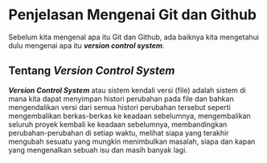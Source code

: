 # Penjelasan Mengenai Git dan Github

Sebelum kita mengenal apa itu Git dan Github, ada baiknya kita mengetahui dulu mengenai apa itu ***version control system***.

## Tentang *Version Control System*
***Version Control System*** atau sistem kendali versi (file) adalah sistem di mana kita dapat menyimpan histori perubahan
pada file dan bahkan mengendalikan versi dari semua histori perubahan tersebut seperti mengembalikan berkas-berkas ke keadaan sebelumnya, mengembalikan seluruh proyek kembali ke keadaan sebelumnya, membandingkan perubahan-perubahan di setiap waktu, melihat siapa yang terakhir mengubah sesuatu yang mungkin menimbulkan masalah, siapa dan kapan yang mengenalkan sebuah isu dan masih banyak lagi.

